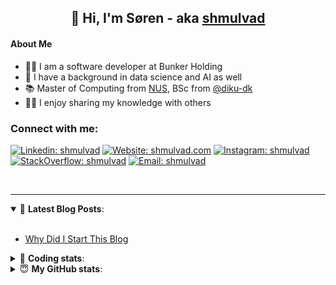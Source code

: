 <h2 align="center">
	👋 Hi, I'm Søren - aka <a href="https://shmulvad.com">shmulvad</a>
</h2>

#### About Me
- 👨‍💻 I am a software developer at Bunker Holding
- 🤖 I have a background in data science and AI as well
- 📚 Master of Computing from [NUS], BSc from [@diku-dk]
- 👨‍🏫 I enjoy sharing my knowledge with others

### Connect with me:

[![Linkedin: shmulvad](https://img.shields.io/badge/shmulvad-blue?style=flat&logo=Linkedin&logoColor=white)][linkedin]
[![Website: shmulvad.com](https://img.shields.io/badge/shmulvad.com-47CCCC?&style=flat&logo=Google-Chrome&logoColor=white)][website]
[![Instagram: shmulvad](https://img.shields.io/badge/-@shmulvad-purple?style=flat&logo=Instagram&logoColor=white)][instagram]
[![StackOverflow: shmulvad](https://img.shields.io/badge/shmulvad-FE7A16?style=flat&logo=stack-overflow&logoColor=white)][stackOverflow]
[![Email: shmulvad](https://img.shields.io/badge/shmulvad-D14836?style=flat&logo=gmail&logoColor=white)][mail]

<br />

---

<details open>
 <summary>📕 <b>Latest Blog Posts</b>: </summary>

<br>

<!-- BLOG-POST-LIST:START -->
- [Why Did I Start This Blog](https://shmulvad.com/blog/why-did-start-this-blog)
<!-- BLOG-POST-LIST:END -->

</details>

<!-- --- -->

<details>
 <summary>🤖 <b>Coding stats</b>: </summary>

<br>

NOTE: Doesn't track coding at work.

<!--START_SECTION:waka-->
![Code Time](http://img.shields.io/badge/Code%20Time-3%2C003%20hrs%2056%20mins-blue)

**I'm an Early 🐤** 

```text
🌞 Morning                1777 commits        ███████░░░░░░░░░░░░░░░░░░   27.71 % 
🌆 Daytime                2677 commits        ██████████░░░░░░░░░░░░░░░   41.75 % 
🌃 Evening                1371 commits        █████░░░░░░░░░░░░░░░░░░░░   21.38 % 
🌙 Night                  587 commits         ██░░░░░░░░░░░░░░░░░░░░░░░   09.15 % 
```


📊 **This Week I Spent My Time On** 

```text
💬 Programming Languages: 
Python                   3 hrs 1 min         ██████████████░░░░░░░░░░░   55.98 % 
Other                    1 hr 38 mins        ████████░░░░░░░░░░░░░░░░░   30.35 % 
TypeScript               24 mins             ██░░░░░░░░░░░░░░░░░░░░░░░   07.42 % 
Markdown                 9 mins              █░░░░░░░░░░░░░░░░░░░░░░░░   03.07 % 
JSON                     4 mins              ░░░░░░░░░░░░░░░░░░░░░░░░░   01.44 % 

🔥 Editors: 
VS Code                  3 hrs 59 mins       ██████████████████░░░░░░░   73.97 % 
Zsh                      1 hr 23 mins        ██████░░░░░░░░░░░░░░░░░░░   25.69 % 
Sublime Text             1 min               ░░░░░░░░░░░░░░░░░░░░░░░░░   00.34 % 

🐱‍💻 Projects: 
km24-core                2 hrs 57 mins       ██████████████░░░░░░░░░░░   54.63 % 
company-scrapers         2 hrs 25 mins       ███████████░░░░░░░░░░░░░░   45.02 % 
Unknown Project          1 min               ░░░░░░░░░░░░░░░░░░░░░░░░░   00.34 % 
```


 Last Updated on 17/01/2025 18:47:50 UTC
<!--END_SECTION:waka-->

</details>

<!-- --- -->

<details>
 <summary>😇 <b>My GitHub stats</b>: </summary>

<br>

<img align="left" alt="shmulvad's Github Stats" src="https://github-readme-stats.vercel.app/api?username=shmulvad&show_icons=true&hide_border=true" />

</details>



[website]: https://shmulvad.com
[linkedin]: https://linkedin.com/in/shmulvad
[instagram]: https://instagram.com/shmulvad
[stackOverflow]: https://stackoverflow.com/users/9248793/shmulvad
[mail]: mailto:shmulvad@gmail.com
[@diku-dk]: https://github.com/diku-dk
[github]: https://github.com/shmulvad
[NUS]: https://www.nus.edu.sg
